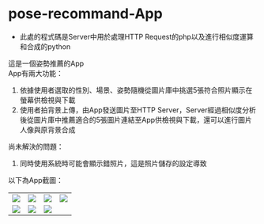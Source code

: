 # pose-recommand-App

- 此處的程式碼是Server中用於處理HTTP Request的php以及進行相似度運算和合成的python

這是一個姿勢推薦的App <br>
App有兩大功能：
1. 依據使用者選取的性別、場景、姿勢隨機從圖片庫中挑選5張符合照片顯示在螢幕供檢視與下載
2. 使用者拍背景上傳，由App發送圖片至HTTP Server，Server經過相似度分析後從圖片庫中推薦適合的5張圖片連結至App供檢視與下載，還可以進行圖片人像與原背景合成

尚未解決的問題：
1. 同時使用系統時可能會顯示錯照片，這是照片儲存的設定導致

以下為App截圖：

<table>
  <tr>
    <td><img src="https://github.com/kelly-y/pose-recommand-App/blob/master/picture/home.jpg"></td>
    <td><img src="https://github.com/kelly-y/pose-recommand-App/blob/master/picture/home1.jpg"></td>
    <td><img src="https://github.com/kelly-y/pose-recommand-App/blob/master/picture/1.jpg"></td>
    <td><img src="https://github.com/kelly-y/pose-recommand-App/blob/master/picture/11.jpg"></td>
  </tr>
  <tr>
    <td><img src="https://github.com/kelly-y/pose-recommand-App/blob/master/picture/2.jpg"></td>
    <td><img src="https://github.com/kelly-y/pose-recommand-App/blob/master/picture/22.jpg"></td>
    <td><img src="https://github.com/kelly-y/pose-recommand-App/blob/master/picture/3.jpg"></td>
    <td></td>
  </tr>
</table>
